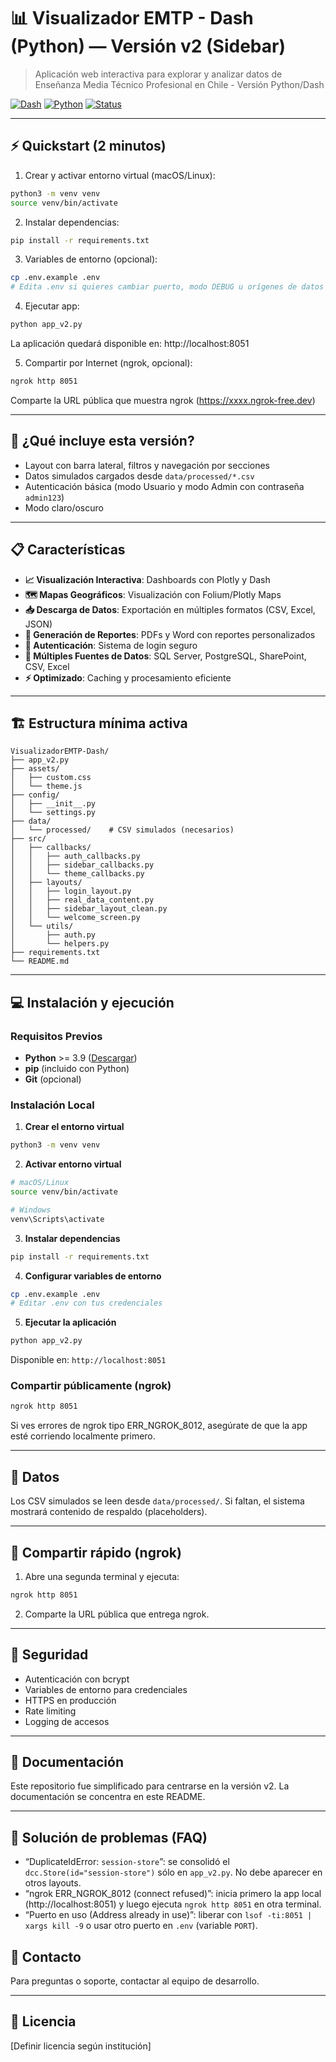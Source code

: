 # 📊 Visualizador EMTP - Dash (Python) — Versión v2 (Sidebar)

> Aplicación web interactiva para explorar y analizar datos de Enseñanza Media Técnico Profesional en Chile - Versión Python/Dash

[![Dash](https://img.shields.io/badge/Dash-3.x-blue.svg)](https://dash.plotly.com/)
[![Python](https://img.shields.io/badge/Python-3.10+-green.svg)](https://www.python.org/)
[![Status](https://img.shields.io/badge/Status-En_Desarrollo-yellow.svg)]()

---

## ⚡ Quickstart (2 minutos)

1) Crear y activar entorno virtual (macOS/Linux):

```bash
python3 -m venv venv
source venv/bin/activate
```

2) Instalar dependencias:

```bash
pip install -r requirements.txt
```

3) Variables de entorno (opcional):

```bash
cp .env.example .env
# Edita .env si quieres cambiar puerto, modo DEBUG u orígenes de datos
```

4) Ejecutar app:

```bash
python app_v2.py
```

La aplicación quedará disponible en: http://localhost:8051

5) Compartir por Internet (ngrok, opcional):

```bash
ngrok http 8051
```

Comparte la URL pública que muestra ngrok (https://xxxx.ngrok-free.dev)

---

## 🌟 ¿Qué incluye esta versión?

- Layout con barra lateral, filtros y navegación por secciones
- Datos simulados cargados desde `data/processed/*.csv`
- Autenticación básica (modo Usuario y modo Admin con contraseña `admin123`)
- Modo claro/oscuro

---

## 📋 Características

- **📈 Visualización Interactiva**: Dashboards con Plotly y Dash
- **🗺️ Mapas Geográficos**: Visualización con Folium/Plotly Maps
- **📥 Descarga de Datos**: Exportación en múltiples formatos (CSV, Excel, JSON)
- **📄 Generación de Reportes**: PDFs y Word con reportes personalizados
- **🔐 Autenticación**: Sistema de login seguro
- **💾 Múltiples Fuentes de Datos**: SQL Server, PostgreSQL, SharePoint, CSV, Excel
- **⚡ Optimizado**: Caching y procesamiento eficiente

---

## 🏗️ Estructura mínima activa

```
VisualizadorEMTP-Dash/
├── app_v2.py
├── assets/
│   ├── custom.css
│   └── theme.js
├── config/
│   ├── __init__.py
│   └── settings.py
├── data/
│   └── processed/    # CSV simulados (necesarios)
├── src/
│   ├── callbacks/
│   │   ├── auth_callbacks.py
│   │   ├── sidebar_callbacks.py
│   │   └── theme_callbacks.py
│   ├── layouts/
│   │   ├── login_layout.py
│   │   ├── real_data_content.py
│   │   ├── sidebar_layout_clean.py
│   │   └── welcome_screen.py
│   └── utils/
│       ├── auth.py
│       └── helpers.py
├── requirements.txt
└── README.md
```

---

## 💻 Instalación y ejecución

### Requisitos Previos

- **Python** >= 3.9 ([Descargar](https://www.python.org/))
- **pip** (incluido con Python)
- **Git** (opcional)

### Instalación Local

1. **Crear el entorno virtual**
```bash
python3 -m venv venv
```

2. **Activar entorno virtual**
```bash
# macOS/Linux
source venv/bin/activate

# Windows
venv\Scripts\activate
```

3. **Instalar dependencias**
```bash
pip install -r requirements.txt
```

4. **Configurar variables de entorno**
```bash
cp .env.example .env
# Editar .env con tus credenciales
```

5. **Ejecutar la aplicación**
```bash
python app_v2.py
```

Disponible en: `http://localhost:8051`

### Compartir públicamente (ngrok)

```bash
ngrok http 8051
```

Si ves errores de ngrok tipo ERR_NGROK_8012, asegúrate de que la app esté corriendo localmente primero.

---

## 🔧 Datos

Los CSV simulados se leen desde `data/processed/`. Si faltan, el sistema mostrará contenido de respaldo (placeholders).

---

## 🚀 Compartir rápido (ngrok)
1. Abre una segunda terminal y ejecuta:
```bash
ngrok http 8051
```
2. Comparte la URL pública que entrega ngrok.

---

## 🔐 Seguridad

- Autenticación con bcrypt
- Variables de entorno para credenciales
- HTTPS en producción
- Rate limiting
- Logging de accesos

---
## 📝 Documentación
Este repositorio fue simplificado para centrarse en la versión v2. La documentación se concentra en este README.

---

## 🧰 Solución de problemas (FAQ)

- “DuplicateIdError: `session-store`”: se consolidó el `dcc.Store(id="session-store")` sólo en `app_v2.py`. No debe aparecer en otros layouts.
- “ngrok ERR_NGROK_8012 (connect refused)”: inicia primero la app local (http://localhost:8051) y luego ejecuta `ngrok http 8051` en otra terminal.
- “Puerto en uso (Address already in use)”: liberar con `lsof -ti:8051 | xargs kill -9` o usar otro puerto en `.env` (variable `PORT`).

## 🤝 Contacto

Para preguntas o soporte, contactar al equipo de desarrollo.

---

## 📄 Licencia

[Definir licencia según institución]

  